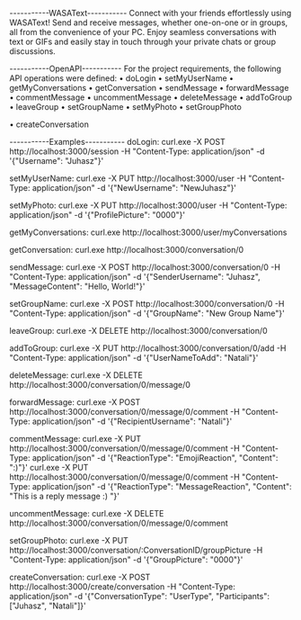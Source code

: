 -----------WASAText-----------
Connect with your friends effortlessly using WASAText! Send and receive messages, whether one-on-one
or in groups, all from the convenience of your PC. Enjoy seamless conversations with text or GIFs and
easily stay in touch through your private chats or group discussions.

-----------OpenAPI-----------
For the project requirements, the following API operations were defined:
• doLogin
• setMyUserName
• getMyConversations
• getConversation
• sendMessage
• forwardMessage
• commentMessage
• uncommentMessage
• deleteMessage
• addToGroup
• leaveGroup
• setGroupName
• setMyPhoto
• setGroupPhoto

• createConversation

-----------Examples-----------
doLogin:
curl.exe -X POST http://localhost:3000/session -H "Content-Type: application/json" -d '{\"Username\": \"Juhasz\"}'

setMyUserName:
curl.exe -X PUT http://localhost:3000/user -H "Content-Type: application/json" -d '{\"NewUsername\": \"NewJuhasz\"}'

setMyPhoto:
curl.exe -X PUT http://localhost:3000/user -H "Content-Type: application/json" -d '{\"ProfilePicture\": \"0000\"}'

getMyConversations:
curl.exe http://localhost:3000/user/myConversations

getConversation:
curl.exe http://localhost:3000/conversation/0

sendMessage:
curl.exe -X POST http://localhost:3000/conversation/0 -H "Content-Type: application/json" -d '{\"SenderUsername\": \"Juhasz\", \"MessageContent\": \"Hello, World!\"}'

setGroupName:
curl.exe -X POST http://localhost:3000/conversation/0 -H "Content-Type: application/json" -d '{\"GroupName\": \"New Group Name\"}'

leaveGroup:
curl.exe -X DELETE http://localhost:3000/conversation/0

addToGroup:
curl.exe -X PUT http://localhost:3000/conversation/0/add -H "Content-Type: application/json" -d '{\"UserNameToAdd\": \"Natali\"}'

deleteMessage:
curl.exe -X DELETE http://localhost:3000/conversation/0/message/0

forwardMessage:
curl.exe -X POST http://localhost:3000/conversation/0/message/0/comment -H "Content-Type: application/json" -d '{\"RecipientUsername\": \"Natali\"}'

commentMessage:
curl.exe -X PUT http://localhost:3000/conversation/0/message/0/comment -H "Content-Type: application/json" -d '{\"ReactionType\": \"EmojiReaction\", \"Content\": \":)\"}'
curl.exe -X PUT http://localhost:3000/conversation/0/message/0/comment -H "Content-Type: application/json" -d '{\"ReactionType\": \"MessageReaction\", \"Content\": \"This is a reply message :) \"}'

uncommentMessage:
curl.exe -X DELETE http://localhost:3000/conversation/0/message/0/comment

setGroupPhoto:
curl.exe -X PUT http://localhost:3000/conversation/:ConversationID/groupPicture -H "Content-Type: application/json" -d '{\"GroupPicture\": \"0000\"}'

createConversation:
curl.exe -X POST http://localhost:3000/create/conversation -H "Content-Type: application/json" -d '{\"ConversationType\": \"UserType\", \"Participants\": [\"Juhasz\", \"Natali\"]}'





